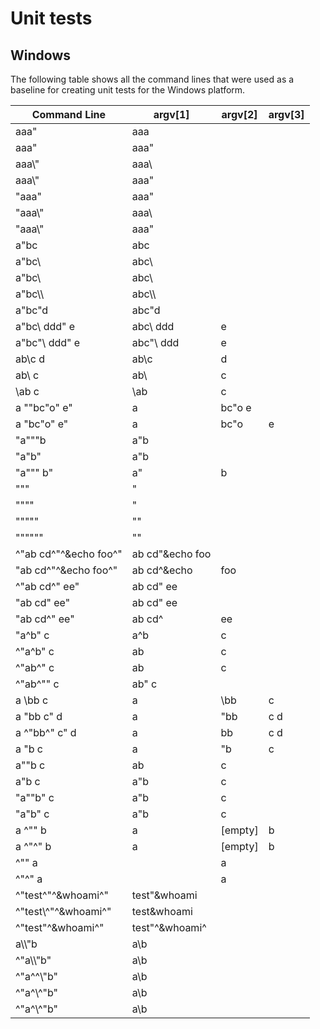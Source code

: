 # Unit tests #



## Windows ##

The following table shows all the command lines that were used as a baseline for creating unit tests for the Windows platform.

| Command Line           | argv[1]         | argv[2] | argv[3] |
|------------------------|-----------------|---------|---------|
| aaa"                   | aaa             |         |         |
| aaa\"                  | aaa"            |         |         |
| aaa\\"                 | aaa\            |         |         |
| aaa\\\"                | aaa\"           |         |         |
| "aaa\"                 | aaa"            |         |         |
| "aaa\\"                | aaa\            |         |         |
| "aaa\\\"               | aaa\"           |         |         |
| a"bc                   | abc             |         |         |
| a"bc\                  | abc\            |         |         |
| a"bc\\                 | abc\\           |         |         |
| a"bc\\\                | abc\\\          |         |         |
| a"bc\"d                | abc"d           |         |         |
| a"bc\\ ddd" e          | abc\\ ddd       | e       |         |
| a"bc\"\ ddd" e         | abc"\ ddd       | e       |         |
| ab\\c d                | ab\\c           | d       |         |
| ab\\ c                 | ab\\            | c       |         |
| \\ab c                 | \\ab            | c       |         |
| a ""bc\"o" e"          | a               | bc"o e  |         |
| a "bc\"o" e"           | a               | bc"o    | e       |
| "a"""b                 | a"b             |         |         |
| "a\"b"                 | a"b             |         |         |
| "a""" b"               | a"              | b       |         |
| """                    | "               |         |         |
| """"                   | "               |         |         |
| """""                  | ""              |         |         |
| """"""                 | ""              |         |         |
| ^"ab cd\^"^&echo foo^" | ab cd"&echo foo |         |         |
| "ab cd\^"^&echo foo^"  | ab cd\^&echo    | foo     |         |
| ^"ab cd\^" ee"         | ab cd" ee       |         |         |
| "ab cd\" ee"           | ab cd" ee       |         |         |
| "ab cd\^" ee"          | ab cd\^         | ee      |         |
| "a^b" c                | a^b             | c       |         |
| ^"a^b" c               | ab              | c       |         |
| ^"ab^" c               | ab              | c       |         |
| ^"ab^"" c              | ab" c           |         |         |
| a \bb c                | a               | \bb     | c       |
| a \"bb c" d            | a               | "bb     | c d     |
| a ^"bb^" c" d          | a               | bb      | c d     |
| a \"b c                | a               | "b      | c       |
| a""b c                 | ab              | c       |         |
| a\"b c                 | a"b             | c       |         |
| "a""b" c               | a"b             | c       |         |
| "a\"b" c               | a"b             | c       |         |
| a ^"" b                | a               | [empty] | b       |
| a ^"^" b               | a               | [empty] | b       |
| ^"" a                  |                 | a       |         |
| ^"^" a                 |                 | a       |         |
| ^"test\^"^&whoami^"    | test"&whoami    |         |         |
| ^"test\\^"^&whoami^"   | test\&whoami    |         |         |
| ^"test\"^&whoami^"     | test"^&whoami^  |         |         |
| a\\\\"b                | a\\b            |         |         |
| ^"a\\\\"b"             | a\\b            |         |         |
| ^"a\^\^\\"b"           | a\\b            |         |         |
| ^"a\^\\^\"b"           | a\\b            |         |         |
| ^"a\^\\\^"b"           | a\\b            |         |         |
